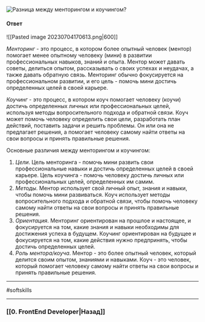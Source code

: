 ![Разница между менторингом и коучингом?](https://youtu.be/DZjIcc6KdjE?t=857)

#### Ответ

![[Pasted image 20230704170613.png|600]]

*Менторинг* - это процесс, в котором более опытный человек (ментор) помогает менее опытному человеку (мини) в развитии профессиональных навыков, знаний и опыта. Ментор может давать советы, делиться опытом, рассказывать о своих успехах и неудачах, а также давать обратную связь. Менторинг обычно фокусируется на профессиональном развитии, и его цель - помочь мини достичь определенных целей в своей карьере.

*Коучинг* - это процесс, в котором коуч помогает человеку (коучи) достичь определенных личных или профессиональных целей, используя методы вопросительного подхода и обратной связи. Коуч может помочь человеку определить свои цели, разработать план действий, поставить задачи и решить проблемы. Он или она не предлагает решения, а помогает человеку самому найти ответы на свои вопросы и принять правильные решения.

Основные различия между менторингом и коучингом:
1. *Цели*. Цель менторинга - помочь мини развить свои профессиональные навыки и достичь определенных целей в своей карьере. Цель коучинга - помочь человеку достичь личных или профессиональных целей, определенных им самим.
2. *Методы*. Ментор использует свой личный опыт, знания и навыки, чтобы помочь мини развиваться. Коуч использует методы вопросительного подхода и обратной связи, чтобы помочь человеку самому найти ответы на свои вопросы и принять правильные решения.
3. *Ориентация*. Менторинг ориентирован на прошлое и настоящее, и фокусируется на том, какие знания и навыки необходимы для достижения успеха в будущем. Коучинг ориентирован на будущее и фокусируется на том, какие действия нужно предпринять, чтобы достичь определенных целей.
4. *Роль ментора/коуча*. Ментор - это более опытный человек, который делится своим опытом, знаниями и навыками. Коуч - это человек, который помогает человеку самому найти ответы на свои вопросы и принять правильные решения.

___
#softskills 

___

### [[0. FrontEnd Developer|Назад]]
